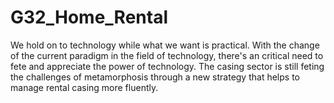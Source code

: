 # G32_Home_Rental
We hold on to technology while what we want is practical. With the change of the current paradigm in the field of technology, there's an critical need to fete and appreciate the power of technology. The casing sector is still feting the challenges of metamorphosis through a new strategy that helps to manage rental casing more fluently.
